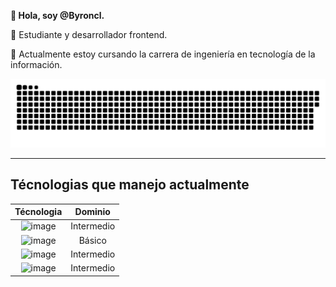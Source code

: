 **👋 Hola, soy @Byroncl.**

👀 Estudiante y desarrollador frontend.

🌱 Actualmente estoy cursando la carrera de ingeniería en tecnología de la información.


![alt text](https://raw.githubusercontent.com/Byroncl/Byroncl/c17b5390ada0d93d94bdb8670839ea751c91e7e7/assets/github-snake.svg)


---------------------------------------
**Técnologias que manejo actualmente**
---------------------------------------

| Técnologia | Dominio |
|:-------------------:|:---------------------:|
| ![image](https://github.com/Byroncl/Byroncl/assets/129338728/aef3d0eb-8915-4dd9-8a57-9c12056a74e6) | Intermedio |
| ![image](https://github.com/Byroncl/Byroncl/assets/129338728/128e622d-fa4a-49d9-9807-f4aab9ef5fc7) | Básico |
| ![image](https://github.com/Byroncl/Byroncl/assets/129338728/16ad0e1c-44a4-429b-90b7-1b9553d07a67) | Intermedio |
| ![image](https://github.com/Byroncl/Byroncl/assets/129338728/27f1c044-8a55-411e-822f-2ef0a87d9dde) | Intermedio |
